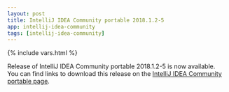 ```yaml
---
layout: post
title: IntelliJ IDEA Community portable 2018.1.2-5
app: intellij-idea-community
tags: [intellij-idea-community]
---
```

{% include vars.html %}

Release of IntelliJ IDEA Community portable 2018.1.2-5 is now available.<br />
You can find links to download this release on the [IntelliJ IDEA Community portable page](/app/intellij-idea-community-portable).